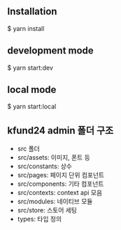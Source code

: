 ## Installation

$ yarn install

## development mode

$ yarn start:dev

## local mode

$ yarn start:local

## kfund24 admin 폴더 구조

- src 폴더
- src/assets: 이미지, 폰트 등
- src/constants: 상수
- src/pages: 페이지 단위 컴포넌트
- src/components: 기타 컴포넌트
- src/contexts: context api 모음
- src/modules: 네이티브 모듈
- src/store: 스토어 세팅
- types: 타입 정의
